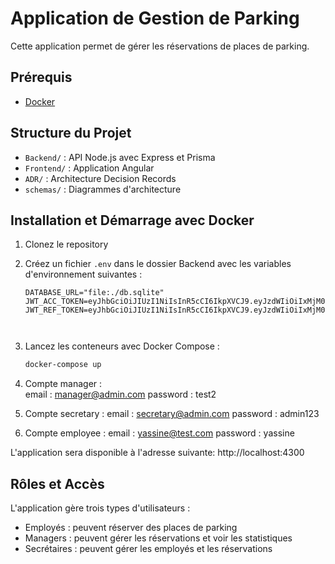 # Application de Gestion de Parking

Cette application permet de gérer les réservations de places de parking.

## Prérequis

- [Docker](https://www.docker.com/products/docker-desktop/)

## Structure du Projet

- `Backend/` : API Node.js avec Express et Prisma
- `Frontend/` : Application Angular
- `ADR/` : Architecture Decision Records
- `schemas/` : Diagrammes d'architecture

## Installation et Démarrage avec Docker

1. Clonez le repository

2. Créez un fichier `.env` dans le dossier Backend avec les variables d'environnement suivantes :
   ```env
   DATABASE_URL="file:./db.sqlite"
   JWT_ACC_TOKEN=eyJhbGciOiJIUzI1NiIsInR5cCI6IkpXVCJ9.eyJzdWIiOiIxMjM0NTY3ODkwIiwibmFtZSI6IkpvaG4gRG9lIiwiaWF0IjoxNTE2MjM5MDIyfQ.SflKxwRJSMeKKF2QT4fwpMeJf36POk6yJV_adQssw5c
   JWT_REF_TOKEN=eyJhbGciOiJIUzI1NiIsInR5cCI6IkpXVCJ9.eyJzdWIiOiIxMjM0NTY3ODkwIiwibmFtZSI6IkpvaG4gRG9lIiwiaWF0IjoxNTE2MjM5MDIyfQ.SflKxwRJSMeKKF2QT4fwpMeJf36POk6yJV_adQssw5c



3. Lancez les conteneurs avec Docker Compose :
   ```bash
   docker-compose up 
   ```

4. Compte manager :     
               email : manager@admin.com
               password : test2

5. Compte secretary :
                  email : secretary@admin.com
                  password : admin123
6. Compte employee : 
                  email : yassine@test.com
                  password : yassine

L'application sera disponible à l'adresse suivante: http://localhost:4300



## Rôles et Accès

L'application gère trois types d'utilisateurs :
- Employés : peuvent réserver des places de parking
- Managers : peuvent gérer les réservations et voir les statistiques
- Secrétaires : peuvent gérer les employés et les réservations



